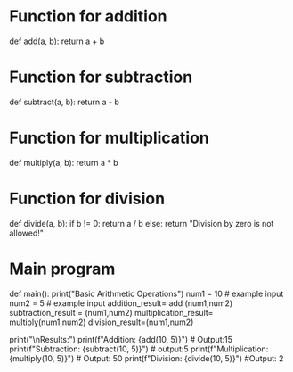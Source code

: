 # Function for addition
def add(a, b):
    return a + b

# Function for subtraction
def subtract(a, b):
    return a - b

# Function for multiplication
def multiply(a, b):
    return a * b

# Function for division
def divide(a, b):
    if b != 0:
        return a / b
    else:
        return "Division by zero is not allowed!"

# Main program
def main():
print("Basic Arithmetic Operations")
num1 = 10 # example input 
num2 = 5 # example input 
addition_result= add (num1,num2)
subtraction_result = (num1,num2)
multiplication_result= multiply(num1,num2)
division_result=(num1,num2)

print("\nResults:")
print(f"Addition: {add(10, 5)}")     # Output:15
print(f"Subtraction: {subtract(10, 5)}") # output:5
print(f"Multiplication: {multiply(10, 5)}") # Output: 50 
print(f"Division: {divide(10, 5)}") #Output: 2

 
